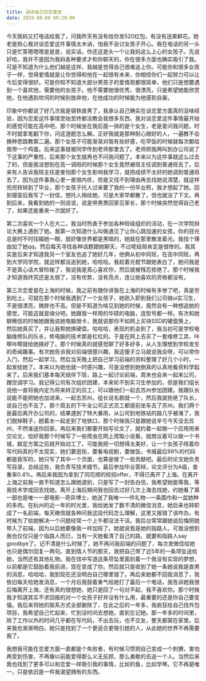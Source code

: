 ```yaml
---
title: 讲讲自己的恋爱史
date: 2019-08-08 09:29:00
---
```


今天我妈又打电话给我了，问我昨天有没有给你发520红包，有没有送束鲜花。她老是担心我对谈恋爱这件事情太木讷，怕我不会讨女孩子开心。我在电话的另一头只是忙答嗯嗯嗯是是是，说实话，你还这是头一个让我妈这么上心的女孩子。先说好哈，我并不是因为我妈各种要求才和你聊天的，你在很多方面也确实吸引了我。可是不知道为什么他们越是这样，我越是觉得自己很难追上你。可能你和很多女孩子一样，觉得爱情就是让你觉得和他在一起很有未来，你相信你们一起努力可以让今后变得很好。可是你知不知道大部分男孩子的爱情观都很简单，他们只是想要遇到一个喜欢他，需要他的女孩子。他不需要她很优秀，很漂亮，只是希望她能欣赏他，在他遇到坎坷的时候别放弃他，在他成功的时候能为他感到自豪。

印象中你都说了好几次我是钢铁直男了，我承认自己确实在谈恋爱方面真的没啥经验，因为恋爱这件事情至始至终都没教会我很多东西。我对谈恋爱这件事情最开始的感觉可能在高中吧，那个时候坐在我后面一排的是个女生，老是爱问我问题，时不时就拿笔戳下你，问这道题怎么解。正好我就是那种耐心贼好的人，一遍教不会换种思路教第二遍。那个女孩子可能渐渐对我有些好感，吃早饭的时候就每次都给我带一个鸡蛋。后来这事就被同学传到老师那里去了。老师把我两叫到办公司说了下这事的严重性，后来那个女生就再也不问我问题了。本来以为这件事就这么过去了的，但是我没想到在高一调班的时候那个女生竟然被班主任调到普通班去了。后来有人告诉我班主任是害怕那个女生影响我学习，就把成绩不太好的她调到普通班去了。因为这件事我心里一直很内疚，但是又找不到理由再去找她说清楚，就这样兜兜转转到了毕业，那个女孩子托人过来要了我的一份毕业照，我才想起了她。回到寝室后我写了一封信，想托人捎给她，可是大家早都散了，信也就没了下文。再到后来，我看到她的一则说说，说是带男票回家见家长，那个时候突然觉得自己老了，如果还能重来一次就好了。

第二次喜欢一个人在大二，我当时热衷于参加各种班级组织的活动，在一次学院辩论大赛上遇到了她。我第一次知道什么叫做遇见了让你心跳加速的女孩，你的目光总是时不时往瞄她一眼，就好像世界都是黑暗的，她就在那里散发着光。我找个理由加了她qq，然后每天寻找各种话题跟她聊天，不过呢结局肯定是很惨的。我其实是后来才知道我另一个室友也追了她好几年，他俩从初中同班，在高中同班，再到大学同学院，就这样都没追到她，哈哈哈。我趁着光棍节跟她表白了，她问我是不是真心话大冒险输了，我说我是真心喜欢你，然后就被残忍拒绝了。那个时候我才知道我终究还是太弱了，没有优势，没有亮点，连让她喜欢的资格都没有。

第三次恋爱是在上海的时候，我之前有跟你讲我在上海的时候有多惨了吧，真是穷到吃土。可就在那个时候我遇到了一个女孩子，她刚入职到我们公司做ui实习生，不是很漂亮，微胖也不高。但是不知道为啥见到她的时候，竟然会有一种想追她的感觉，可能这就是缘分吧。她跟我一样用的华硕的电脑，连型号都一样。有次和她聊微信的时候她跟我说她电脑很卡，我就说那你不如网上买块SSD的硬盘换上，然后她真买了，并让我帮她换硬盘。哈哈哈，表现的机会到了，我当初可是学校电脑维修队的队长，修电脑的技术那是杠杠的。于是在网上去买了一套维修工具，咔嚓咔嚓就给她换好了。那个时候真的就感觉聊了好多好多，从人生理想到学校发生的奇闻趣事。有次她告诉我对前端很感兴趣，我这傻子立马就说我会呀，可以带你入门，然后一起学习。然后当天晚上把自己学习前端的资料整理了好几个小时，一起发给她了。本来以为她也就一时感兴趣，可是没想到她倒真的认真地看资料学起来了。后来我们基本每天结伴下班，路上一起讨论前端，周末也会来一起来公司，蹭空调学习。我记得公司有次组织团建，本来轮不到实习生参加的，但是我们组长说他一直将我内定为将来转正的员工，可以跟他们一起去苏州参加团建。我跟队长说能不能把她也加进来，一起去苏州。组长说名额就一个，然后我就拒绝了队长，说自己也不去了。那个周五的下午全公司正式员工都提前坐车去了苏州。我们两个是最后离开办公司的，结果遇到了特大暴雨，从公司到地铁站的路几乎被淹了，我们脱掉鞋子，趟着水一起走到了地铁口，那个时候我只是跟她说辛亏今天没去苏州，不然谁送你回家。再后来我们都要开始写论文了，就约着一起做一个应用用来交论文，恰好我那个时候写了一些爬虫在网上爬取小说看，就商议着可以做一个书城，敲定方案之后就开始动工了。可能我把一切想得太美好，让一个女孩子陪着你写代码真的不太现实，她们要逛街，要看电视剧，要做饭。书城最后99%的代码都是我写的，她只写了其中一个页面，也算是做了一些贡献吧。最后的论文她负责写目录，总结这些，我负责写技术细节。最后参加毕业答辩，论文评分为A级，查重率0.4%。再后来我因为拿到了同花顺的校招offer，不得已离开了上海。在离开上海之前我一直不知道怎么跟她道别，只是写了一封告白信，我希望她能等我，等我技术学成回去找她。离开上海后期间我也回去过好几次上海去找她，约她看了第一部也是唯一一部电影--奇异博士，她送了我唯一一件礼物--一条围巾和一盆她种的多肉。在杭州的近一年的时光里，我给她发了数不清的微信消息，她后来也转职成了一名前端，每天微信就各种问我这段代码怎么理解，这里又报错了该咋办。有时候为了给她解决一个问题经常一个上午都没法干活。我后台常常跟她说后悔把她带入了前端，因为以后她要像我一样加班了。她就说我是她的指路人。可我没想到我也仅仅只是个指路人而已，当有一天她看清了自己的路，就要和指路人say goodbye了。记不清是什么时候了，她不再问我前端的问题了，每次发微信给她也只是偶尔回复一两句。直到情人节的那天，我把自己带了近5年的一条项坠送给她，当然还有其他礼物。我在信中写道这条项坠里面刻着一个我没有实现的梦想，以前都是它鼓励着我前进，现在变成了你。然后就只是收到了她一条她说我是直男的消息，哈哈哈，我到现在还没明白自己哪里错了。再后来她都不回我消息了，我依旧每天给她发消息，一个月后我鼓着勇气给她打了最后一个电话，我告诉她我很后悔离开上海，还有真的很想她，她只是回了一句对不起，我不喜欢你。那个时候我才知道其实不求回报的对一个女孩子好并没有什么用，最重要的还是你自己要变强。我后来将她的联系方式全部删除了，在此之后的一年多，我疯狂给自己找外包项目，我希望自己忙起来，忙到没时间去想她，直到忘记她。那一年多的时间里，除了工作以外的时间几乎都在写代码，不出去玩，也不交友，整天都窝在家里。后来我也渐渐明白，她只是找到了一个更适合更吸引她的人，从此她的世界不再需要我了。

我想我可能在恋爱方面一直都是个失败者，有时候习惯把自己变成一个刺猬，害怕再受到伤害，不再像以前能爱得那么义无反顾，那么勇敢的去追一个人。当然后来我也找到了更多可以和恋爱一样吸引我的事情，比如钓鱼，比如学琴。它不再是唯一，只是依旧是一件我渴望拥有的东西。
